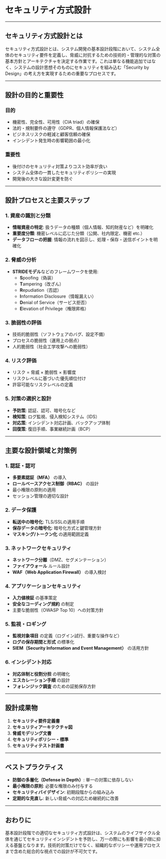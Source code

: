 # セキュリティ方式設計

---

## セキュリティ方式設計とは

セキュリティ方式設計とは、システム開発の基本設計段階において、システム全体のセキュリティ要件を定義し、脅威に対抗するための技術的・管理的な対策の基本方針とアーキテクチャを決定する作業です。これは単なる機能追加ではなく、システムの設計思想そのものにセキュリティを組み込む「Security by Design」の考え方を実現するための重要なプロセスです。

---

## 設計の目的と重要性

### 目的
- 機密性、完全性、可用性（CIA triad）の確保
- 法的・規制要件の遵守（GDPR、個人情報保護法など）
- ビジネスリスクの軽減と顧客信頼の確保
- インシデント発生時の影響範囲の最小化

### 重要性
- 後付けのセキュリティ対策よりコスト効率が良い
- システム全体の一貫したセキュリティポリシーの実現
- 開発後の大きな設計変更を防ぐ

---

## 設計プロセスと主要ステップ

### 1. 資産の識別と分類
- **情報資産の特定**: 扱うデータの種類（個人情報、知的財産など）を明確化
- **重要度分類**: 機密レベルに応じた分類（公開、社内限定、機密 etc.）
- **データフローの把握**: 情報の流れを図示し、処理・保存・送信ポイントを明確化

### 2. 脅威の分析
- **STRIDEモデル**などのフレームワークを使用:
  - **S**poofing（偽装）
  - **T**ampering（改ざん）
  - **R**epudiation（否認）
  - **I**nformation Disclosure（情報漏えい）
  - **D**enial of Service（サービス拒否）
  - **E**levation of Privilege（権限昇格）

### 3. 脆弱性の評価
- 技術的脆弱性（ソフトウェアのバグ、設定不備）
- プロセスの脆弱性（運用上の弱点）
- 人的脆弱性（社会工学攻撃への脆弱性）

### 4. リスク評価
- リスク = 脅威 × 脆弱性 × 影響度
- リスクレベルに基づいた優先順位付け
- 許容可能なリスクレベルの定義

### 5. 対策の選択と設計
- **予防策**: 認証、認可、暗号化など
- **検知策**: ログ監視、侵入検知システム（IDS）
- **対応策**: インシデント対応計画、バックアップ体制
- **回復策**: 復旧手順、事業継続計画（BCP）

---

## 主要な設計領域と対策例

### 1. 認証・認可
- **多要素認証（MFA）** の導入
- **ロールベースアクセス制御（RBAC）** の設計
- 最小権限の原則の適用
- セッション管理の適切な設計

### 2. データ保護
- **転送中の暗号化**: TLS/SSLの適用手順
- **保存データの暗号化**: 暗号化方式と鍵管理方針
- **マスキング/トークン化** の適用範囲定義

### 3. ネットワークセキュリティ
- **ネットワーク分離**（DMZ、セグメンテーション）
- **ファイアウォール** ルール設計
- **WAF（Web Application Firewall）** の導入検討

### 4. アプリケーションセキュリティ
- **入力値検証** の基準策定
- **安全なコーディング規約** の制定
- 主要な脆弱性（OWASP Top 10）への対策方針

### 5. 監視・ロギング
- **監視対象項目** の定義（ログイン試行、重要な操作など）
- **ログの保存期間と形式** の標準化
- **SIEM（Security Information and Event Management）** の活用方針

### 6. インシデント対応
- **対応体制と役割分担** の明確化
- **エスカレーション手順** の設計
- **フォレンジック調査** のための証拠保存方針

---

## 設計成果物

1. **セキュリティ要件定義書**
2. **セキュリティアーキテクチャ図**
3. **脅威モデリング文書**
4. **セキュリティポリシー・標準**
5. **セキュリティテスト計画書**

---

## ベストプラクティス

- **防御の多層化（Defense in Depth）**: 単一の対策に依存しない
- **最小権限の原則**: 必要な権限のみ付与する
- **セキュリティバイデザイン**: 初期段階からの組み込み
- **定期的な見直し**: 新しい脅威への対応ため継続的に改善

---

## おわりに

基本設計段階での適切なセキュリティ方式設計は、システムのライフサイクル全体を通じてセキュリティインシデントを予防し、万一の際にも影響を最小限に抑える基盤となります。技術的対策だけでなく、組織的なポリシーや運用プロセスまで含めた総合的な視点での設計が不可欠です。
